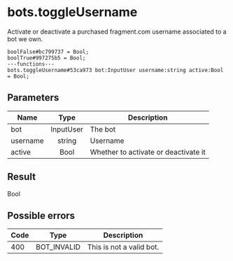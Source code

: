# bots.toggleUsername
Activate or deactivate a purchased fragment.com username associated to a bot we own.

```
boolFalse#bc799737 = Bool;
boolTrue#997275b5 = Bool;
---functions---
bots.toggleUsername#53ca973 bot:InputUser username:string active:Bool = Bool;
```

## Parameters
| Name | Type | Description |
| ---- | :----: | ----------- |
| bot | InputUser | The bot |
| username | string | Username |
| active | Bool | Whether to activate or deactivate it |


## Result
Bool

## Possible errors
| Code | Type | Description |
| ---- | :----: | ----------- |
| 400 | BOT_INVALID | This is not a valid bot. |


